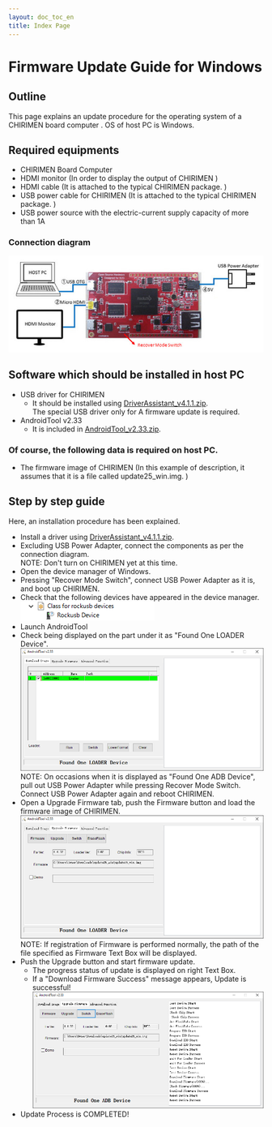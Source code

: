 ```yaml
---
layout: doc_toc_en
title: Index Page
---
```

# Firmware Update Guide for Windows

## Outline
This page explains an update procedure for the operating system of a CHIRIMEN board computer . OS of host PC is Windows.

## Required equipments
- CHIRIMEN Board Computer
- HDMI monitor (In order to display the output of CHIRIMEN )
- HDMI cable (It is attached to the typical CHIRIMEN package. )
- USB power cable for CHIRIMEN  (It is attached to the typical CHIRIMEN package. )
- USB power source with the electric-current supply capacity of more than 1A      

### Connection diagram
![chirimen_fwup_conf](../images/chirimen_fwup_conf.jpg) 

## Software which should be installed in host PC
- USB driver for CHIRIMEN
  - It should be installed using [DriverAssistant_v4.1.1.zip](https://github.com/MozOpenHard/CHIRIMEN-tools/blob/master/DriverAssistant_v4.1.1.zip).   
The special USB driver only for A firmware update is required.
- AndroidTool v2.33
  - It is included in [AndroidTool_v2.33.zip](https://github.com/MozOpenHard/CHIRIMEN-tools/blob/master/AndroidTool_v2.33.zip).

### Of course, the following data is required on host PC.
- The firmware image of CHIRIMEN (In this example of description, it assumes that it is a file called update25_win.img. )

## Step by step guide
Here, an installation procedure has been explained.

- Install a driver using [DriverAssistant_v4.1.1.zip](https://github.com/MozOpenHard/CHIRIMEN-tools/blob/master/DriverAssistant_v4.1.1.zip).
- Excluding USB Power Adapter, connect the components as per the connection diagram.  
NOTE: Don't turn on CHIRIMEN yet at this time.
- Open the device manager of Windows.
- Pressing "Recover Mode Switch", connect USB Power Adapter as it is, and boot up CHIRIMEN.
- Check that the following devices have appeared in the device manager.  
![AndroidTool3](../images/AndroidTool3.png) 
- Launch AndroidTool  
- Check being displayed on the part under it as "Found One LOADER Device".
![AndroidTool2](../images/AndroidTool2.png)   
NOTE: On occasions when it is displayed as "Found One ADB Device", pull out USB Power Adapter while  pressing Recover Mode Switch. Connect USB Power Adapter again and reboot CHIRIMEN.
- Open a Upgrade Firmware tab, push the Firmware button and load the firmware image of CHIRIMEN.   
![AndroidTool4](../images/AndroidTool4.png)   
NOTE: If registration of Firmware is performed normally, the path of the file specified as Firmware Text Box will be displayed.
- Push the Upgrade button and start firmware update.
  - The progress status of update is displayed on right Text Box.
  - If a "Download Firmware Success" message appears, Update is successful!  
![AndroidTool5](../images/AndroidTool5.png) 
- Update Process is COMPLETED!

